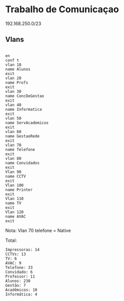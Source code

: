 # Trabalho de Comunicaçao
 192.168.250.0/23
## Vlans
```

en
conf t
vlan 10
name Alunos
exit
vlan 20
name Profs
exit
vlan 30
name ConcDeGestao
exit
vlan 40
name Informatica
exit
vlan 50
name ServAcademicos
exit
vlan 60
name GestaoRede
exit
vlan 70
name Telefone
exit
vlan 80
name Convidados
exit
Vlan 90 
name CCTV
exit
Vlan 100
name Printer
exit
Vlan 110
name TV
exit
Vlan 120
name AVAC
exit
```
Nota: Vlan 70 telefone = Native

Total:

```
Impressoras: 14
CCTVs: 13
TV: 6
AVAC: 9
Telefone: 33
Convidado: 6
Professor: 11
Alunos: 230
Gestão: 7
Acadêmicos: 10
Informática: 4
```
​
